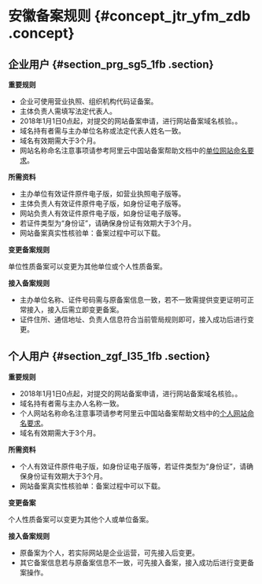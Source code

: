 # 安徽备案规则 {#concept_jtr_yfm_zdb .concept}

## 企业用户 {#section_prg_sg5_1fb .section}

 **重要规则** 

-   企业可使用营业执照、组织机构代码证备案。
-   主体负责人需填写法定代表人。
-   2018年1月1日0点起，对提交的网站备案申请，进行网站备案域名核验。。
-   域名持有者需与主办单位名称或法定代表人姓名一致。
-   域名有效期需大于3个月。
-   网站名称命名注意事项请参考阿里云中国站备案帮助文档中的[单位网站命名要求](https://help.aliyun.com/knowledge_detail/36948.html#title-yw5-zl7-utv)。

 **所需资料** 

-   主办单位有效证件原件电子版，如营业执照电子版等。
-   主体负责人有效证件原件电子版，如身份证电子版等。
-   网站负责人有效证件原件电子版，如身份证电子版等。
-   若证件类型为“身份证”，请确保身份证有效期大于3个月。
-   网站备案真实性核验单：备案过程中可以下载。

 **变更备案规则** 

单位性质备案可以变更为其他单位或个人性质备案。

 **接入备案规则** 

-   主办单位名称、证件号码需与原备案信息一致，若不一致需提供变更证明可正常接入，接入后需立即变更备案。
-   证件住所、通信地址、负责人信息符合当前管局规则即可，接入成功后进行变更。

## 个人用户 {#section_zgf_l35_1fb .section}

 **重要规则** 

-   2018年1月1日0点起，对提交的网站备案申请，进行网站备案域名核验。。
-   域名持有者需与主办人名称一致。
-   个人网站名称命名注意事项请参考阿里云中国站备案帮助文档中的[个人网站命名要求](https://help.aliyun.com/knowledge_detail/36948.html#title-lhm-b1g-ehx)。
-   域名有效期需大于3个月。

 **所需资料** 

-   个人有效证件原件电子版，如身份证电子版等，若证件类型为“身份证”，请确保身份证有效期大于3个月。
-   网站备案真实性核验单：备案过程中可以下载。

 **变更备案** 

个人性质备案可以变更为其他个人或单位备案。

 **接入备案规则** 

-   原备案为个人，若实际网站是企业运营，可先接入后变更。
-   其它备案信息若与原备案信息不一致，可先接入备案，接入成功后进行变更备案操作。

